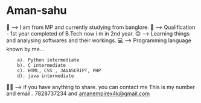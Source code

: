 # Aman-sahu
🌃 --> I am from MP and currently studying from banglore.
👻 --> Qualification - 1st year completed of B.Tech now i m in 2nd year.
😊 --> Learning things and analysing softwares and their workings.
💻 --> Programming language known by me...

        a). Python intermediate
        b). C intermediate
        c). HTML, CSS , JAVASCRIPT, PHP
        d). java intermediate

👩‍💻 --> if you have anything to share. you can contact me
        This is my number and email..
        7828737234 and amanempirex4k@gmail.com
        
